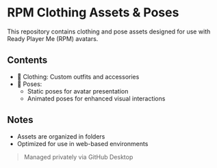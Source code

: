 # RPM Clothing Assets & Poses

This repository contains clothing and pose assets designed for use with Ready Player Me (RPM) avatars.

## Contents

- 🧥 Clothing: Custom outfits and accessories
- 🧍 Poses:
  - Static poses for avatar presentation
  - Animated poses for enhanced visual interactions

## Notes

- Assets are organized in folders
- Optimized for use in web-based environments

> Managed privately via GitHub Desktop
